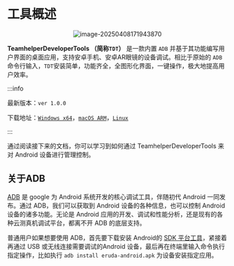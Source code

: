 # 工具概述

<p align="center"><img src="https://ai-1258209752.cos.ap-shanghai.myqcloud.com/blog/banner.png" alt="image-20250408171943870" style="zoom:100%;"/></p>

**TeamhelperDeveloperTools （简称`TDT`）** 是一款内置 `ADB` 并基于其功能编写用户界面的桌面应用，支持安卓手机、安卓AR眼镜的设备调试。相比于原始的 `ADB`命令行输入，`TDT`安装简单，功能齐全，全图形化界面，一键操作，极大地提高用户效率。

:::info

最新版本：`ver 1.0.0`

下载地址：[`Windows x64`](https://ai-1258209752.cos.ap-shanghai.myqcloud.com/blog/TeamhelperDeveloperTools-1.0.0-win-x64.exe)，[`macOS ARM`](https://ai-1258209752.cos.ap-shanghai.myqcloud.com/blog/TeamhelperDeveloperTools-1.0.0-mac-arm64.dmg)，[`Linux`](https://ai-1258209752.cos.ap-shanghai.myqcloud.com/blog/TeamhelperDeveloperTools-1.0.0-linux-x86_64.AppImage) 

:::

<CoreVideoPlayer videoSrc="https://ai-1258209752.cos.ap-shanghai.myqcloud.com/blog/TeamhelperDeveloperTools.mp4" description="TeamhelperDeveloperTools：实机演示" width="80%"/>

通过阅读接下来的文档，你可以学习到如何通过 TeamhelperDeveloperTools 来对 Android 设备进行管理控制。

## 关于ADB

[ADB](https://developer.android.com/tools/adb?hl=zh-cn) 是 google 为 Android 系统开发的核心调试工具，伴随初代 Android
一同发布。通过 ADB，我们可以获取到 Android 设备的各种信息，也可以控制 Android 设备的诸多功能。无论是 Android
应用的开发、调试和性能分析，还是现有的各种云测真机调试平台，都离不开 ADB 的底层支持。

普通用户如果想要使用 ADB，首先要下载安装 Android的 [SDK 平台工具](https://developer.android.com/tools/releases/platform-tools?hl=zh-cn)，紧接着再通过 USB 或无线连接需要调试的Android 设备，最后再在终端里输入命令执行指定操作，比如执行 `adb install eruda-android.apk` 为设备安装指定应用。